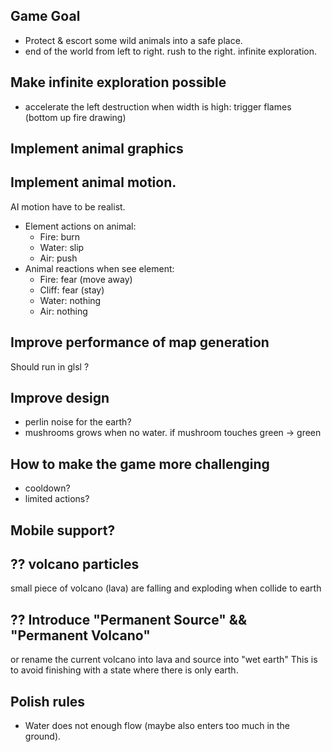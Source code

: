 Game Goal
---
- Protect & escort some wild animals into a safe place.
- end of the world from left to right. rush to the right. infinite exploration.

Make infinite exploration possible
---
- accelerate the left destruction when width is high: trigger flames (bottom up fire drawing)

Implement animal graphics
---

Implement animal motion.
---
AI motion have to be realist.

- Element actions on animal:
  - Fire: burn
  - Water: slip
  - Air: push
- Animal reactions when see element:
  - Fire: fear (move away)
  - Cliff: fear (stay)
  - Water: nothing
  - Air: nothing

Improve performance of map generation
---
Should run in glsl ?

Improve design
---
- perlin noise for the earth?
- mushrooms grows when no water. if mushroom touches green -> green

How to make the game more challenging
---

- cooldown?
- limited actions?


Mobile support?
---


?? volcano particles
---

small piece of volcano (lava) are falling and exploding when collide to earth

?? Introduce "Permanent Source" && "Permanent Volcano"
---
or rename the current volcano into lava and source into "wet earth"
This is to avoid finishing with a state where there is only earth.


Polish rules
---

- Water does not enough flow (maybe also enters too much in the ground).
